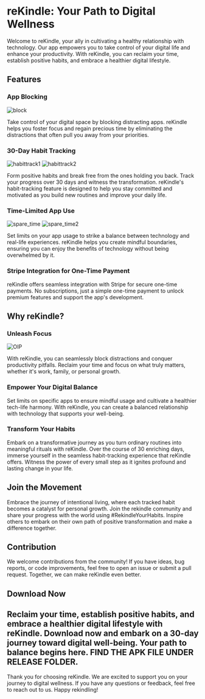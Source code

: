 # reKindle: Your Path to Digital Wellness

Welcome to reKindle, your ally in cultivating a healthy relationship with technology. Our app empowers you to take control of your digital life and enhance your productivity. With reKindle, you can reclaim your time, establish positive habits, and embrace a healthier digital lifestyle.

## Features

### App Blocking
![block](https://github.com/user-attachments/assets/fe56737e-9ae2-457e-b186-70a140d5dd45)

Take control of your digital space by blocking distracting apps. reKindle helps you foster focus and regain precious time by eliminating the distractions that often pull you away from your priorities.

### 30-Day Habit Tracking
![habittrack1](https://github.com/user-attachments/assets/f17b8f22-9420-4017-a7d6-645e19c867c7) ![habittrack2](https://github.com/user-attachments/assets/4c39095e-9a48-46ed-b120-c97bcb561c19)

Form positive habits and break free from the ones holding you back. Track your progress over 30 days and witness the transformation. reKindle's habit-tracking feature is designed to help you stay committed and motivated as you build new routines and improve your daily life.

### Time-Limited App Use
![spare_time](https://github.com/user-attachments/assets/6efd181c-d1a3-4ec7-a1be-d398f3e440c0) ![spare_time2](https://github.com/user-attachments/assets/d34955bd-fa3f-4a38-92c9-133c280743ba)

Set limits on your app usage to strike a balance between technology and real-life experiences. reKindle helps you create mindful boundaries, ensuring you can enjoy the benefits of technology without being overwhelmed by it.

### Stripe Integration for One-Time Payment
reKindle offers seamless integration with Stripe for secure one-time payments. No subscriptions, just a simple one-time payment to unlock premium features and support the app's development.

## Why reKindle?

### Unleash Focus
![OIP](https://github.com/user-attachments/assets/f8bbbfdd-d037-4688-a601-06b1627b5235)

With reKindle, you can seamlessly block distractions and conquer productivity pitfalls. Reclaim your time and focus on what truly matters, whether it's work, family, or personal growth.

### Empower Your Digital Balance
Set limits on specific apps to ensure mindful usage and cultivate a healthier tech-life harmony. With reKindle, you can create a balanced relationship with technology that supports your well-being.

### Transform Your Habits
Embark on a transformative journey as you turn ordinary routines into meaningful rituals with reKindle. Over the course of 30 enriching days, immerse yourself in the seamless habit-tracking experience that reKindle offers. Witness the power of every small step as it ignites profound and lasting change in your life. 

## Join the Movement
Embrace the journey of intentional living, where each tracked habit becomes a catalyst for personal growth. Join the rekindle community and share your progress with the world using #RekindleYourHabits. Inspire others to embark on their own path of positive transformation and make a difference together.

## Contribution
We welcome contributions from the community! If you have ideas, bug reports, or code improvements, feel free to open an issue or submit a pull request. Together, we can make reKindle even better.

## Download Now
Reclaim your time, establish positive habits, and embrace a healthier digital lifestyle with reKindle. Download now and embark on a 30-day journey toward digital well-being. Your path to balance begins here.
FIND THE APK FILE UNDER RELEASE FOLDER.
---

Thank you for choosing reKindle. We are excited to support you on your journey to digital wellness. If you have any questions or feedback, feel free to reach out to us. Happy rekindling!
